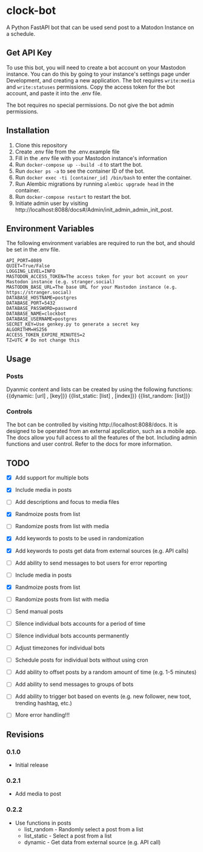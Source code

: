 # clock-bot

A Python FastAPI bot that can be used send post to a Matodon Instance on a schedule.

## Get API Key

To use this bot, you will need to create a bot account on your Mastodon instance. You can do this by going to your instance's settings page under Development, and creating a new application. The bot requires  `write:media` and `write:statuses` permissions. Copy the access token for the bot account, and paste it into the .env file.

The bot requires no special permissions.  Do not give the bot admin permissions.

## Installation

1. Clone this repository
2. Create .env file from the .env.example file
3. Fill in the .env file with your Mastodon instance's information
4. Run `docker-compose up --build -d` to start the bot.
5. Run `docker ps -a` to see the container ID of the bot.
6. Run `docker exec -ti [container_id] /bin/bash` to enter the container.
7. Run Alembic migrations by running `alembic upgrade head` in the container.
8. Run `docker-compose restart` to restart the bot.
9. Initiate admin user by visiting http://localhost:8088/docs#/Admin/init_admin_admin_init_post. 


## Environment Variables

The following environment variables are required to run the bot, and should be set in the .env file.

```
API_PORT=8089
QUIET=True/False
LOGGING_LEVEL=INFO
MASTODON_ACCESS_TOKEN=The access token for your bot account on your Mastodon instance (e.g. stranger.social)
MASTODON_BASE_URL=The base URL for your Mastodon instance (e.g. https://stranger.social)
DATABASE_HOSTNAME=postgres
DATABASE_PORT=5432
DATABASE_PASSWORD=password
DATABASE_NAME=clockbot
DATABASE_USERNAME=postgres
SECRET_KEY=Use genkey.py to generate a secret key
ALGORITHM=HS256
ACCESS_TOKEN_EXPIRE_MINUTES=2
TZ=UTC # Do not change this
```

## Usage

### Posts

Dyanmic content and lists can be created by using the following functions:
{{dynamic: [url] , [key]}}
{{list_static: [list] , [index]}}
{{list_random: [list]}}

### Controls

The bot can be controlled by visiting http://localhost:8088/docs.  It is designed to be operated from an external application, such as a mobile app.  The docs allow you full access to all the features of the bot. Including admin functions and user control. Refer to the docs for more information.

## TODO

- [X] Add support for multiple bots
- [X] Include media in posts
- [ ] Add descriptions and focus to media files
- [X] Randmoize posts from list
- [ ] Randomize posts from list with media
- [X] Add keywords to posts to be used in randomization
- [X] Add keywords to posts get data from external sources (e.g. API calls)
- [ ] Add ability to send messages to bot users for error reporting
- [ ] Include media in posts
- [X] Randmoize posts from list
- [ ] Randomize posts from list with media
- [ ] Send manual posts
- [ ] Silence individual bots accounts for a period of time
- [ ] Silence individual bots accounts permanently
- [ ] Adjust timezones for individual bots
- [ ] Schedule posts for individual bots without using cron
- [ ] Add ability to offset posts by a random amount of time (e.g. 1-5 minutes)
- [ ] Add ability to send messages to groups of bots
- [ ] Add ability to trigger bot based on events (e.g. new follower, new toot, trending hashtag, etc.)
- [ ] More error handling!!!


## Revisions

### 0.1.0

- Initial release

### 0.2.1

- Add media to post

### 0.2.2

- Use functions in posts
  - list_random - Randomly select a post from a list
  - list_static - Select a post from a list
  - dynamic - Get data from external source (e.g. API call)

